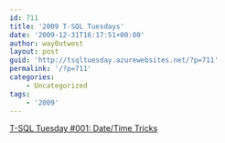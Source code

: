 ```yaml
---
id: 711
title: '2009 T-SQL Tuesdays'
date: '2009-12-31T16:17:51+00:00'
author: way0utwest
layout: post
guid: 'http://tsqltuesday.azurewebsites.net/?p=711'
permalink: '/?p=711'
categories:
    - Uncategorized
tags:
    - '2009'
---
```


[T-SQL Tuesday #001: Date/Time Tricks](http://sqlblog.com/blogs/adam_machanic/archive/2009/11/30/invitation-to-participate-in-t-sql-tuesday-001-date-time-tricks.aspx)